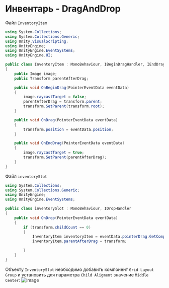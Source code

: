# Инвентарь - DragAndDrop
Файл `InventoryItem`
```c#
using System.Collections;
using System.Collections.Generic;
using Unity.VisualScripting;
using UnityEngine;
using UnityEngine.EventSystems;
using UnityEngine.UI;

public class InventoryItem : MonoBehaviour, IBeginDragHandler, IEndDragHandler, IDragHandler
{
    public Image image;
    public Transform parentAfterDrag;

    public void OnBeginDrag(PointerEventData eventData)
    {
        image.raycastTarget = false;
        parentAfterDrag = transform.parent;
        transform.SetParent(transform.root);
    }

    public void OnDrag(PointerEventData eventData)
    {
        transform.position = eventData.position;
    }

    public void OnEndDrag(PointerEventData eventData)
    {
        image.raycastTarget = true;
        transform.SetParent(parentAfterDrag);
    }
}

```

Файл `inventorySlot`
```c#
using System.Collections;
using System.Collections.Generic;
using UnityEngine;
using UnityEngine.EventSystems;

public class inventorySlot : MonoBehaviour, IDropHandler
{
    public void OnDrop(PointerEventData eventData)
    {
        if (transform.childCount == 0)
        {
            InventoryItem inventoryItem = eventData.pointerDrag.GetComponent<InventoryItem>();
            inventoryItem.parentAfterDrag = transform;

        }
    }
}
```
Объекту `InventorySlot` необходимо добавить компонент `Grid Layout Group` и установить для параметра `Child Aligment` значение `Middle Center`:
![image](https://github.com/Dyshakov/unity/assets/91851290/ee777499-cffe-44fa-9a5a-4f9f029f7fbe)
